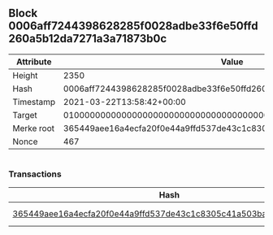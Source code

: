 ## Block 0006aff7244398628285f0028adbe33f6e50ffd260a5b12da7271a3a71873b0c

Attribute | Value
--- | ---
Height | 2350
Hash | 0006aff7244398628285f0028adbe33f6e50ffd260a5b12da7271a3a71873b0c
Timestamp | 2021-03-22T13:58:42+00:00
Target | 0100000000000000000000000000000000000000000000000000000000000000
Merke root | 365449aee16a4ecfa20f0e44a9ffd537de43c1c8305c41a503ba30a510f2cb39
Nonce | 467

```

```

### Transactions

Hash | Amount
--- | ---
[365449aee16a4ecfa20f0e44a9ffd537de43c1c8305c41a503ba30a510f2cb39](365449aee16a4ecfa20f0e44a9ffd537de43c1c8305c41a503ba30a510f2cb39.md) | 10.00000000 SKEPTI 
